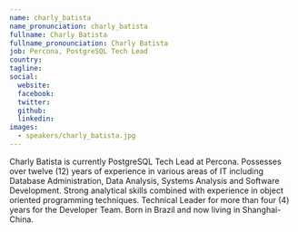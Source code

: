 ```yaml
---
name: charly_batista
name_pronunciation: charly_batista
fullname: Charly Batista
fullname_pronounciation: Charly Batista
job: Percona, PostgreSQL Tech Lead
country: 
tagline: 
social:
  website: 
  facebook:
  twitter:
  github: 
  linkedin: 
images:
  - speakers/charly_batista.jpg
---
```


Charly Batista is currently PostgreSQL Tech Lead at Percona. 
Possesses over twelve (12) years of experience in various areas of IT including Database Administration, Data Analysis, Systems Analysis and Software Development. Strong analytical skills combined with experience in object oriented programming techniques. Technical Leader for more than four (4) years for the Developer Team. Born in Brazil and now living in Shanghai-China.
